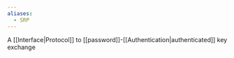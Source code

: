 ```yaml
---
aliases:
  - SRP
---
```


A [[Interface|Protocol]] to [[password]]-[[Authentication|authenticated]] key exchange
